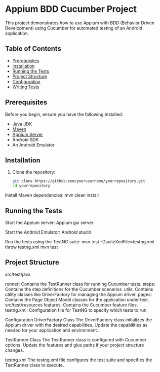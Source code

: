 # Appium BDD Cucumber Project

This project demonstrates how to use Appium with BDD (Behavior Driven Development) using Cucumber for automated testing of an Android application.

## Table of Contents

- [Prerequisites](#prerequisites)
- [Installation](#installation)
- [Running the Tests](#running-the-tests)
- [Project Structure](#project-structure)
- [Configuration](#configuration)
- [Writing Tests](#writing-tests)

## Prerequisites

Before you begin, ensure you have the following installed:

- [Java JDK](https://www.oracle.com/java/technologies/javase-jdk1.8-downloads.html)
- [Maven](https://maven.apache.org/install.html)
- [Appium Server](http://appium.io/docs/en/about-appium/getting-started/?lang=en)
- Android SDK
- An Android Emulator 
## Installation

1. Clone the repository:
   ```bash
   git clone https://github.com/yourusername/yourrepository.git
   cd yourrepository
Install Maven dependencies:
mvn clean install
## Running the Tests
Start the Appium server: Appium gui server

Start the Android Emulator: Android studio

Run the tests using the TestNG suite:  mvn test -DsuiteXmlFile=testng.xml
throw testng.xml
mvn test
## Project Structure
src/test/java

runner: Contains the TestRunner class for running Cucumber tests.
steps: Contains the step definitions for the Cucumber scenarios.
utils: Contains utility classes like DriverFactory for managing the Appium driver.
pages: Contains the Page Object Model classes for the application under test.
src/test/resources
features: Contains the Cucumber feature files.
testng.xml: Configuration file for TestNG to specify which tests to run.

Configuration
DriverFactory Class
The DriverFactory class initializes the Appium driver with the desired capabilities. Update the capabilities as needed for your application and environment.

TestRunner Class
The TestRunner class is configured with Cucumber options. Update the features and glue paths if your project structure changes.

testng.xml
The testng.xml file configures the test suite and specifies the TestRunner class to execute.

